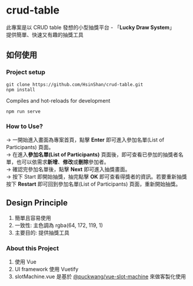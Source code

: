 # crud-table

此專案是以 CRUD table 發想的小型抽獎平台 - 「**Lucky Draw System**」  
提供簡單、快速又有趣的抽獎工具

## 如何使用

### Project setup

```
git clone https://github.com/HsinShan/crud-table.git
npm install
```

Compiles and hot-reloads for development

```
npm run serve
```

### How to Use?

→ 一開始進入畫面為專案首頁，點擊 **Enter** 即可進入參加名單(List of Participants) 頁面。  
→ 在進入**參加名單(List of Participants)** 頁面後，即可查看已參加的抽獎者名單，也可以依需求**新增**、**修改**或**刪除**參加者。  
→ 確認完參加名單後，點擊 **Next** 即可進入抽獎畫面。  
→ 按下 Start 即開始抽獎，抽完點擊 **OK** 即可查看得獎者的資訊。若要重新抽獎按下 **Restart** 即可回到參加名單(List of Participants) 頁面，重新開始抽獎。

## Design Principle

1. 簡單且容易使用
2. 一致性: 主色調為 rgba(64, 172, 119, 1)
3. 主要目的: 提供抽獎工具

### About this Project

1. 使用 Vue
2. UI framework 使用 Vuetify
3. slotMachine.vue 是基於 [@puckwang/vue-slot-machine](https://www.npmjs.com/package/@puckwang/vue-slot-machine) 來做客製化使用
